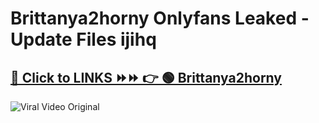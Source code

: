 
 # Brittanya2horny Onlyfans Leaked - Update Files ijihq

## <h2><a href="https://clipsfans.com/Brittanya2horny&ref=git">🔗 Click to LINKS ⏩⏩ 👉 🟢 Brittanya2horny </a></h2>

<a href="https://clipsfans.com/Brittanya2horny&ref=git" rel="nofollow" data-target="animated-image.originalLink"><img src="https://i.ibb.co.com/xMMVF88/686577567.gif" alt="Viral Video Original" style="max-width: 100%; display: inline-block;" data-target="animated-image.originalImage"></a>

